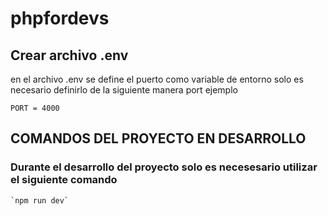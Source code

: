# phpfordevs
## Crear archivo .env 
en el archivo .env se define el puerto como variable de entorno solo es necesario definirlo de la siguiente manera port ejemplo

 `PORT = 4000`

## COMANDOS DEL PROYECTO EN DESARROLLO

### Durante el desarrollo del proyecto solo es necesesario utilizar el siguiente comando
    `npm run dev`
